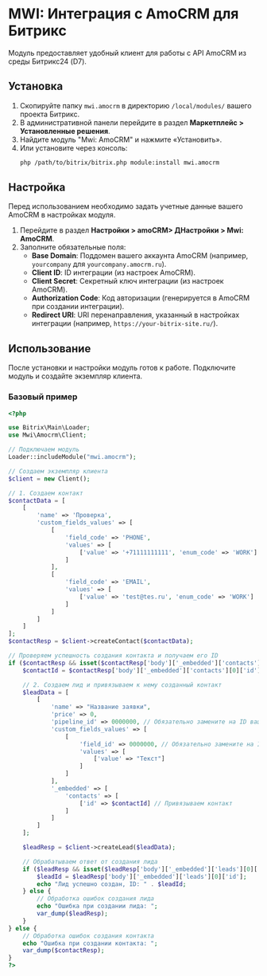 # MWI: Интеграция с AmoCRM для Битрикс

Модуль предоставляет удобный клиент для работы с API AmoCRM из среды Битрикс24 (D7).

## Установка

1.  Скопируйте папку `mwi.amocrm` в директорию `/local/modules/` вашего проекта Битрикс.
2.  В административной панели перейдите в раздел **Маркетплейс > Установленные решения**.
3.  Найдите модуль "Mwi: AmoCRM" и нажмите «Установить».
4.  Или установите через консоль:
    ```bash
    php /path/to/bitrix/bitrix.php module:install mwi.amocrm
    ```

## Настройка

Перед использованием необходимо задать учетные данные вашего AmoCRM в настройках модуля.

1.  Перейдите в раздел **Настройки > amoCRM> ДНастройки > Mwi: AmoCRM**.
2.  Заполните обязательные поля:
    *   **Base Domain**: Поддомен вашего аккаунта AmoCRM (например, `yourcompany` для `yourcompany.amocrm.ru`).
    *   **Client ID**: ID интеграции (из настроек AmoCRM).
    *   **Client Secret**: Секретный ключ интеграции (из настроек AmoCRM).
    *   **Authorization Code**: Код авторизации (генерируется в AmoCRM при создании интеграции).
    *   **Redirect URI**: URI перенаправления, указанный в настройках интеграции (например, `https://your-bitrix-site.ru/`).

## Использование

После установки и настройки модуль готов к работе. Подключите модуль и создайте экземпляр клиента.

### Базовый пример

```php
<?php

use Bitrix\Main\Loader;
use Mwi\Amocrm\Client;

// Подключаем модуль
Loader::includeModule("mwi.amocrm");

// Создаем экземпляр клиента
$client = new Client();

// 1. Создаем контакт
$contactData = [
    [
        'name' => 'Проверка',
        'custom_fields_values' => [
            [
                'field_code' => 'PHONE',
                'values' => [
                    ['value' => '+71111111111', 'enum_code' => 'WORK']
                ]
            ],
            [
                'field_code' => 'EMAIL',
                'values' => [
                    ['value' => 'test@tes.ru', 'enum_code' => 'WORK']
                ]
            ]
        ]
    ]
];
$contactResp = $client->createContact($contactData);

// Проверяем успешность создания контакта и получаем его ID
if ($contactResp && isset($contactResp['body']['_embedded']['contacts'][0]['id'])) {
    $contactId = $contactResp['body']['_embedded']['contacts'][0]['id'];

    // 2. Создаем лид и привязываем к нему созданный контакт
    $leadData = [
        [
            'name' => "Название заявки",
            'price' => 0,
            'pipeline_id' => 0000000, // Обязательно замените на ID вашего воронки
            'custom_fields_values' => [
                [
                    'field_id' => 0000000, // Обязательно замените на ID вашего поля
                    'values' => [
                        ['value' => "Текст"]
                    ]
                ]
            ],
            '_embedded' => [
                'contacts' => [
                    ['id' => $contactId] // Привязываем контакт
                ]
            ]
        ]
    ];

    $leadResp = $client->createLead($leadData);

    // Обрабатываем ответ от создания лида
    if ($leadResp && isset($leadResp['body']['_embedded']['leads'][0]['id'])) {
        $leadId = $leadResp['body']['_embedded']['leads'][0]['id'];
        echo "Лид успешно создан, ID: " . $leadId;
    } else {
        // Обработка ошибок создания лида
        echo "Ошибка при создании лида: ";
        var_dump($leadResp);
    }
} else {
    // Обработка ошибок создания контакта
    echo "Ошибка при создании контакта: ";
    var_dump($contactResp);
}
?>
